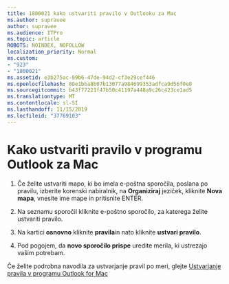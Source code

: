 ```yaml
---
title: 1800021 kako ustvariti pravilo v Outlooku za Mac
ms.author: supravee
author: supravee
ms.audience: ITPro
ms.topic: article
ROBOTS: NOINDEX, NOFOLLOW
localization_priority: Normal
ms.custom:
- "923"
- "1800021"
ms.assetid: e3b275ac-09b6-47de-94d2-cf3e29cef446
ms.openlocfilehash: 80e1bba8b07b13077a984699353adfca9d56f0e0
ms.sourcegitcommit: b43f77221f47b50c41197a448a9c26c423ce1ad5
ms.translationtype: MT
ms.contentlocale: sl-SI
ms.lasthandoff: 11/15/2019
ms.locfileid: "37769103"
---
```

# <a name="how-to-create-a-rule-in-outlook-for-mac"></a>Kako ustvariti pravilo v programu Outlook za Mac

1. Če želite ustvariti mapo, ki bo imela e-poštna sporočila, poslana po pravilu, izberite korenski nabiralnik, na **Organiziraj** jeziček, kliknite **Nova mapa**, vnesite ime mape in pritisnite ENTER.

2. Na seznamu sporočil kliknite e-poštno sporočilo, za katerega želite ustvariti pravilo.

3. Na kartici **osnovno** kliknite **pravila**in nato kliknite **ustvari pravilo**.

4. Pod pogojem, da **novo sporočilo prispe** uredite merila, ki ustrezajo vašim potrebam. 

Če želite podrobna navodila za ustvarjanje pravil po meri, glejte [Ustvarjanje pravila v programu Outlook for Mac](https://aka.ms/AA1uy0v)
  